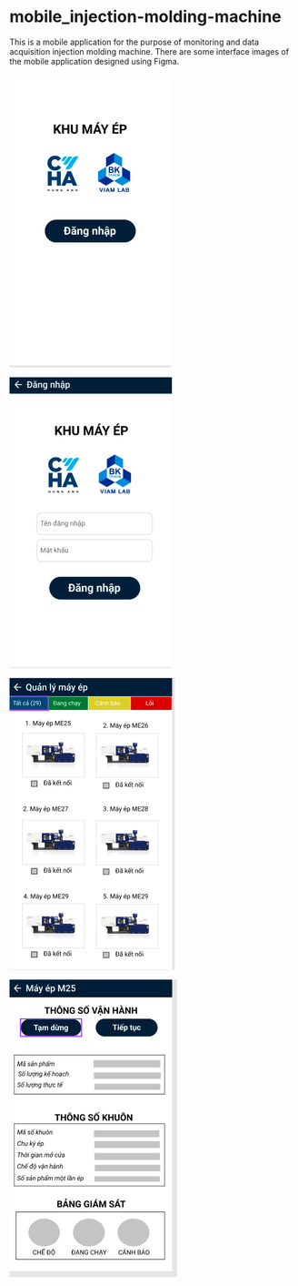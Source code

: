 # mobile_injection-molding-machine
This is a mobile application for the purpose of monitoring  and  data acquisition injection molding machine.
There are some interface images of the mobile application designed using Figma.

![login](https://github.com/mylienle/mobile_injection-molding-machine/blob/master/lib/assets/login.png?raw=true)

![The Login interface](https://github.com/mylienle/mobile_injection-molding-machine/blob/master/lib/assets/login2.png?raw=true)

![The Monitoring](https://github.com/mylienle/mobile_injection-molding-machine/blob/master/lib/assets/monitor.png?raw=true)

![The machine parameters interface](https://github.com/mylienle/mobile_injection-molding-machine/blob/master/lib/assets/para.png?raw=true)
